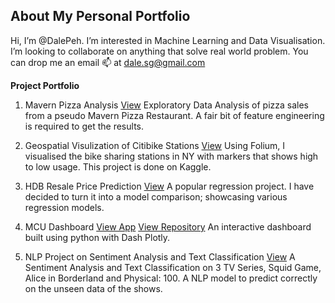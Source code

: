 ## About My Personal Portfolio

Hi, I’m @DalePeh. I’m interested in Machine Learning and Data Visualisation. I’m looking to collaborate on anything that solve real world problem. You can drop me an email 📫 at dale.sg@gmail.com

**Project Portfolio**

1. Mavern Pizza Analysis [View](https://github.com/DalePeh/DalePeh/blob/main/pizza-sales-analysis.ipynb)
Exploratory Data Analysis of pizza sales from a pseudo Mavern Pizza Restaurant. A fair bit of feature engineering is required to get the results.

2. Geospatial Visulization of Citibike Stations [View](https://www.kaggle.com/code/dalepeh/citibike-2211-geospatial-visualization)
Using Folium, I visualised the bike sharing stations in NY with markers that shows high to low usage. This project is done on Kaggle.

3. HDB Resale Price Prediction [View](https://www.kaggle.com/code/dalepeh/eda-model-pipepline)
A popular regression project. I have decided to turn it into a model comparison; showcasing various regression models.

4. MCU Dashboard [View App](https://mcudash-dalesg.b4a.run/) [View Repository](https://github.com/DalePeh/dashboard_projects)
An interactive dashboard built using python with Dash Plotly.

5. NLP Project on Sentiment Analysis and Text Classification [View](https://github.com/DalePeh/PersonalPortfolio/blob/main/NLP_NetflixAsianTopShows.ipynb)
A Sentiment Analysis and Text Classification on 3 TV Series, Squid Game, Alice in Borderland and Physical: 100. A NLP model to predict correctly on the unseen data of the shows.


<!---
DalePeh/DalePeh is a ✨ special ✨ repository because its `README.md` (this file) appears on your GitHub profile.
You can click the Preview link to take a look at your changes.
--->
